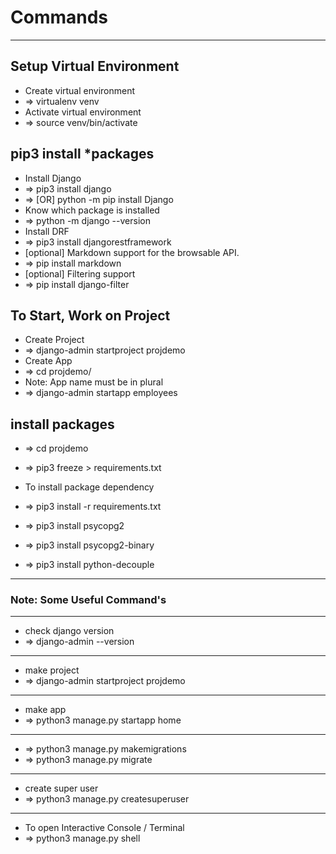 # Commands

---
## Setup Virtual Environment
- Create virtual environment 
- => virtualenv venv
- Activate virtual environment 
- => source venv/bin/activate

## pip3 install *packages
- Install Django
- => pip3 install django
- => [OR] python -m pip install Django
- Know which package is installed
- => python -m django --version
- Install DRF
- => pip3 install djangorestframework
- [optional] Markdown support for the browsable API.
- => pip install markdown
- [optional] Filtering support
- => pip install django-filter

## To Start, Work on Project 
- Create Project
- => django-admin startproject projdemo
- Create App
- => cd projdemo/
- Note: App name must be in plural
- => django-admin startapp employees

## install packages
- => cd projdemo
- => pip3 freeze > requirements.txt
- To install package dependency
- => pip3 install -r requirements.txt

- => pip3 install psycopg2
- => pip3 install psycopg2-binary
- => pip3 install python-decouple


---
### Note: Some Useful Command's

---
- check django version
- => django-admin --version

---
- make project
- => django-admin startproject projdemo

---
- make app
- => python3 manage.py startapp home

---
- => python3 manage.py makemigrations
- => python3 manage.py migrate

---
- create super user
- => python3 manage.py createsuperuser

---
- To open Interactive Console / Terminal
- => python3 manage.py shell

